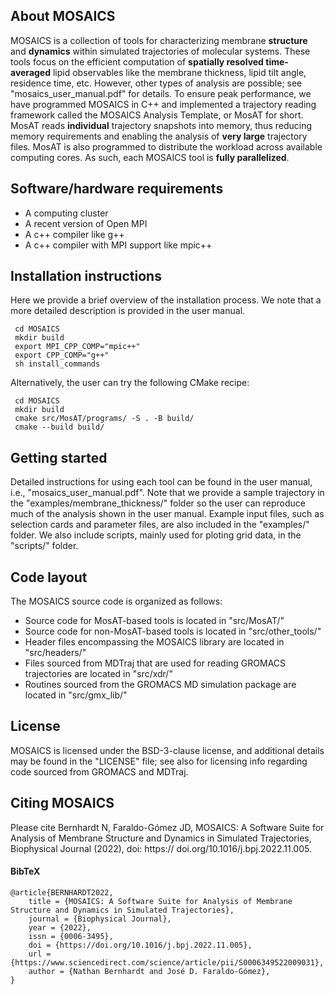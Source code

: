 ## About MOSAICS

MOSAICS is a collection of tools for characterizing membrane **structure** and **dynamics** within simulated trajectories of molecular systems. These tools focus on the efficient computation of **spatially resolved time-averaged** lipid observables like the membrane thickness, lipid tilt angle, residence time, etc. However, other types of analysis are possible; see "mosaics_user_manual.pdf" for details. To ensure peak performance, we have programmed MOSAICS in C++ and implemented a trajectory reading framework called the MOSAICS Analysis Template, or MosAT for short. MosAT reads **individual** trajectory snapshots into memory, thus reducing memory requirements and enabling the analysis of **very large** trajectory files. MosAT is also programmed to distribute the workload across available computing cores. As such, each MOSAICS tool is **fully parallelized**.    

## Software/hardware requirements
- A computing cluster
- A recent version of Open MPI
- A c++ compiler like g++
- A c++ compiler with MPI support like mpic++ 

## Installation instructions
Here we provide a brief overview of the installation process. We note that a more detailed description is provided in the user manual.
```
 cd MOSAICS
 mkdir build
 export MPI_CPP_COMP="mpic++"
 export CPP_COMP="g++"   
 sh install_commands
```

Alternatively, the user can try the following CMake recipe:
```
 cd MOSAICS
 mkdir build
 cmake src/MosAT/programs/ -S . -B build/
 cmake --build build/
```

## Getting started
Detailed instructions for using each tool can be found in the user manual, i.e., "mosaics_user_manual.pdf". Note that we provide a sample trajectory in the "examples/membrane_thickness/" folder so the user can reproduce much of the analysis shown in the user manual. Example input files, such as selection cards and parameter files, are also included in the "examples/" folder. We also include scripts, mainly used for ploting grid data, in the "scripts/" folder.

## Code layout
The MOSAICS source code is organized as follows: 
- Source code for MosAT-based tools is located in "src/MosAT/" 
- Source code for non-MosAT-based tools is located in "src/other_tools/" 
- Header files encompassing the MOSAICS library are located in "src/headers/" 
- Files sourced from MDTraj that are used for reading GROMACS trajectories are located in "src/xdr/"
- Routines sourced from the GROMACS MD simulation package are located in "src/gmx_lib/"   

## License
MOSAICS is licensed under the BSD-3-clause license, and additional details may be found in the "LICENSE" file; see also for licensing info regarding code sourced from GROMACS and MDTraj.  

## Citing MOSAICS
Please cite Bernhardt N, Faraldo-Gómez JD, MOSAICS: A Software Suite for Analysis of Membrane Structure and Dynamics in Simulated Trajectories, Biophysical Journal (2022), doi: https:// doi.org/10.1016/j.bpj.2022.11.005.

#### BibTeX
```
@article{BERNHARDT2022,
    title = {MOSAICS: A Software Suite for Analysis of Membrane Structure and Dynamics in Simulated Trajectories},
    journal = {Biophysical Journal},
    year = {2022},
    issn = {0006-3495},
    doi = {https://doi.org/10.1016/j.bpj.2022.11.005},
    url = {https://www.sciencedirect.com/science/article/pii/S0006349522009031},
    author = {Nathan Bernhardt and José D. Faraldo-Gómez},
}
```
